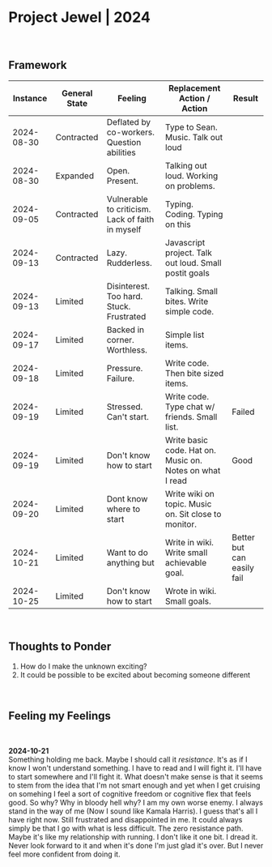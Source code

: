 # Project Jewel | 2024

<br>

## Framework

| Instance   | General State | Feeling                                          | Replacement Action / Action                              | Result                     |
| ---------- | ------------- | ------------------------------------------------ | -------------------------------------------------------- | -------------------------- |
| 2024-08-30 | Contracted    | Deflated by co-workers. Question abilities       | Type to Sean. Music. Talk out loud                       |                            |
| 2024-08-30 | Expanded      | Open. Present.                                   | Talking out loud. Working on problems.                   |                            |
| 2024-09-05 | Contracted    | Vulnerable to criticism. Lack of faith in myself | Typing. Coding. Typing on this                           |                            |
| 2024-09-13 | Contracted    | Lazy. Rudderless.                                | Javascript project. Talk out loud. Small postit goals    |                            |
| 2024-09-13 | Limited       | Disinterest. Too hard. Stuck. Frustrated         | Talking. Small bites. Write simple code.                 |                            |
| 2024-09-17 | Limited       | Backed in corner. Worthless.                     | Simple list items.                                       |                            |
| 2024-09-18 | Limited       | Pressure. Failure.                               | Write code. Then bite sized items.                       |                            |
| 2024-09-19 | Limited       | Stressed. Can't start.                           | Write code. Type chat w/ friends. Small list.            | Failed                     |
| 2024-09-19 | Limited       | Don't know how to start                          | Write basic code. Hat on. Music on. Notes on what I read | Good                       |
| 2024-09-20 | Limited       | Dont know where to start                         | Write wiki on topic. Music on. Sit close to monitor.     |                            |
| 2024-10-21 | Limited       | Want to do anything but                          | Write in wiki. Write small achievable goal.              | Better but can easily fail |
| 2024-10-25 | Limited       | Don't know how to start                          | Wrote in wiki. Small goals.                              |                            |

<br>

## Thoughts to Ponder

1. How do I make the unknown exciting?
1. It could be possible to be excited about becoming someone different

<br>

## Feeling my Feelings

<br>

**2024-10-21**  
Something holding me back. Maybe I should call it _resistance_. It's as if I know I won't understand something. I have to read and I will fight it. I'll have to start somewhere and I'll fight it. What doesn't make sense is that it seems to stem from the idea that I'm not smart enough and yet when I get cruising on somehing I feel a sort of cognitive freedom or cognitive flex that feels good. So why? Why in bloody hell why? I am my own worse enemy. I always stand in the way of me (Now I sound like Kamala Harris). I guess that's all I have right now. Still frustrated and disappointed in me. It could always simply be that I go with what is less difficult. The zero resistance path. Maybe it's like my relationship with running. I don't like it one bit. I dread it. Never look forward to it and when it's done I'm just glad it's over. But I never feel more confident from doing it.
